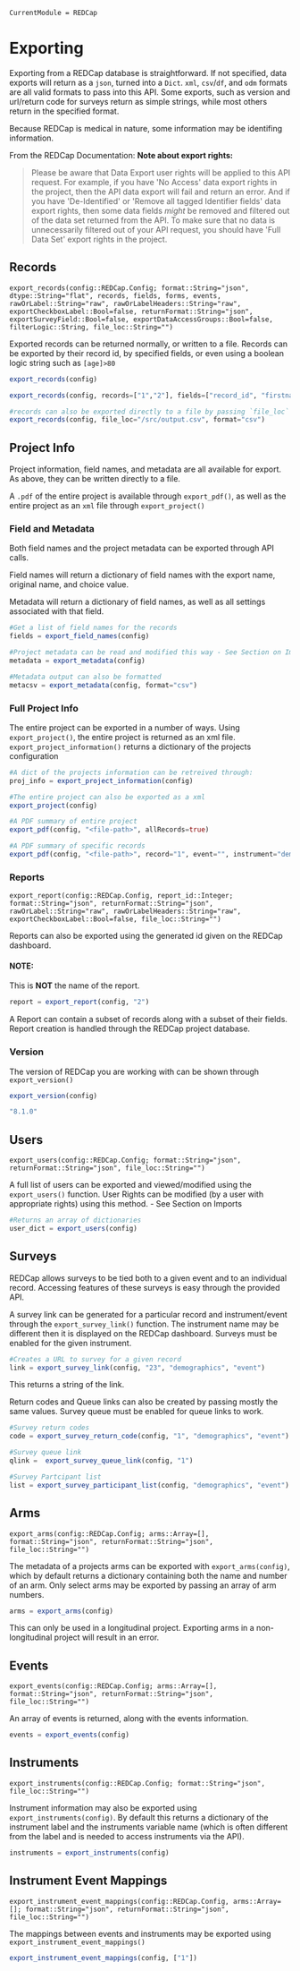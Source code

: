 ```@meta
CurrentModule = REDCap
```
# Exporting

Exporting from a REDCap database is straightforward. If not specified, data exports will return as a `json`, turned into a `Dict`. `xml`, `csv`/`df`, and `odm` formats are all valid formats to pass into this API. Some exports, such as version and url/return code for surveys return as simple strings, while most others return in the specified format.

Because REDCap is medical in nature, some information may be identifing information. 

From the REDCap Documentation:
<b>Note about export rights:</b>
> Please be aware that Data Export user rights will be applied to this API request. For example, if you have 'No Access' data export rights in the project, then the API data export will fail and return an error. And if you have 'De-Identified' or 'Remove all tagged Identifier fields' data export rights, then some data fields *might* be removed and filtered out of the data set returned from the API. To make sure that no data is unnecessarily filtered out of your API request, you should have 'Full Data Set' export rights in the project.



## Records

```@docs
export_records(config::REDCap.Config; format::String="json", dtype::String="flat", records, fields, forms, events, rawOrLabel::String="raw", rawOrLabelHeaders::String="raw", exportCheckboxLabel::Bool=false, returnFormat::String="json", exportSurveyField::Bool=false, exportDataAccessGroups::Bool=false, filterLogic::String, file_loc::String="")
```

Exported records can be returned normally, or written to a file. Records can be exported by their record id, by specified fields, or even using a boolean logic string such as `[age]>80`

```julia
export_records(config)

export_records(config, records=["1","2"], fields=["record_id", "firstname"], filterLogic="[age]>80")

#records can also be exported directly to a file by passing `file_loc` a path
export_records(config, file_loc="/src/output.csv", format="csv")
```


## Project Info

Project information, field names, and metadata are all available for export. As above, they can be written directly to a file.

A `.pdf` of the entire project is available through `export_pdf()`, as well as the entire project as an `xml` file through `export_project()`

### Field and Metadata

Both field names and the project metadata can be exported through API calls.

Field names will return a dictionary of field names with the export name, original name, and choice value.

Metadata will return a dictionary of field names, as well as all settings associated with that field.
```julia
#Get a list of field names for the records
fields = export_field_names(config)

#Project metadata can be read and modified this way - See Section on Imports
metadata = export_metadata(config)

#Metadata output can also be formatted
metacsv = export_metadata(config, format="csv")
```

### Full Project Info

The entire project can be exported in a number of ways. Using `export_project()`, the entire project is returned as an xml file. `export_project_information()` returns a dictionary of the projects configuration

```julia
#A dict of the projects information can be retreived through:
proj_info = export_project_information(config)

#The entire project can also be exported as a xml
export_project(config)

#A PDF summary of entire project
export_pdf(config, "<file-path>", allRecords=true)

#A PDF summary of specific records
export_pdf(config, "<file-path>", record="1", event="", instrument="demographics")
```

### Reports

```@docs
export_report(config::REDCap.Config, report_id::Integer; format::String="json", returnFormat::String="json", rawOrLabel::String="raw", rawOrLabelHeaders::String="raw", exportCheckboxLabel::Bool=false, file_loc::String="") 
```

Reports can also be exported using the generated id given on the REDCap dashboard. 

#### NOTE:
This is <b>NOT</b> the name of the report.

```julia
report = export_report(config, "2")
```
A Report can contain a subset of records along with a subset of their fields. Report creation is handled through the REDCap project database.


### Version

The version of REDCap you are working with can be shown through `export_version()`

```julia
export_version(config)
```
```bash
"8.1.0"
```

## Users

```@docs
export_users(config::REDCap.Config; format::String="json", returnFormat::String="json", file_loc::String="")
```

A full list of users can be exported and viewed/modified using the `export_users()` function. User Rights can be modified (by a user with appropriate rights) using this method. - See Section on Imports

```julia
#Returns an array of dictionaries
user_dict = export_users(config)
```

## Surveys

REDCap allows surveys to be tied both to a given event and to an individual record. Accessing features of these surveys is easy through the provided API.

A survey link can be generated for a particular record and instrument/event through the `export_survey_link()` function. The instrument name may be different then it is displayed on the REDCap dashboard. Surveys must be enabled for the given instrument.
```julia
#Creates a URL to survey for a given record
link = export_survey_link(config, "23", "demographics", "event")
```
This returns a string of the link.

Return codes and Queue links can also be created by passing mostly the same values. Survey queue must be enabled for queue links to work.
```julia
#Survey return codes
code = export_survey_return_code(config, "1", "demographics", "event")

#Survey queue link
qlink =  export_survey_queue_link(config, "1")

#Survey Partcipant list
list = export_survey_participant_list(config, "demographics", "event")
```

## Arms

```@docs
export_arms(config::REDCap.Config; arms::Array=[], format::String="json", returnFormat::String="json", file_loc::String="") 
```

The metadata of a projects arms can be exported with `export_arms(config)`, which by default returns a dictionary containing both the name and number of an arm. Only select arms may be exported by passing an array of arm numbers.
```julia
arms = export_arms(config)
```
This can only be used in a longitudinal project. Exporting arms in a non-longitudinal project will result in an error.


## Events

```@docs
export_events(config::REDCap.Config; arms::Array=[], format::String="json", returnFormat::String="json", file_loc::String="") 
```
An array of events is returned, along with the events information.

```julia
events = export_events(config)
```

## Instruments

```@docs
export_instruments(config::REDCap.Config; format::String="json", file_loc::String="") 
```

Instrument information may also be exported using `export_instruments(config)`. By default this returns a dictionary of the instrument label and the instruments variable name (which is often different from the label and is needed to access instruments via the API).
```julia
instruments = export_instruments(config)
```

## Instrument Event Mappings

```@docs
export_instrument_event_mappings(config::REDCap.Config, arms::Array=[]; format::String="json", returnFormat::String="json", file_loc::String="")
```

The mappings between events and instruments may be exported using `export_instrument_event_mappings()`

```julia
export_instrument_event_mappings(config, ["1"])
```